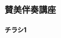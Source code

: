# 賛美伴奏講座
## チラシ1
<object data="img/accompaniment1.pdf" width="400" height="600" type='application/pdf'/>

